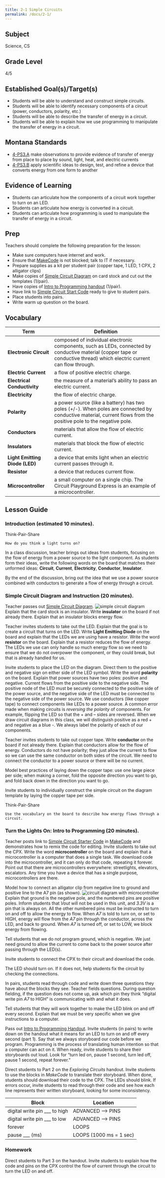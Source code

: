 ```yaml
---
title: 2-1 Simple Circuits
permalink: /docs/2-1/
---
```

## Subject
Science, CS

## Grade Level
4/5    

## Established Goal(s)/Target(s)
-	Students will be able to understand and construct simple circuits.
-	Students will be able to identify necessary components of a circuit (power, conductors, polarity, etc.)
-	Students will be able to describe the transfer of energy in a circuit.
-	Students will be able to explain how we use programming to manipulate the transfer of energy in a circuit.

## Montana Standards
- <u>4-PS3.A</u> make observations to provide evidence of transfer of energy from place to place by sound, light, heat, and electric currents
- <u>4-PS3.B</u> apply scientific ideas to design, test, and refine a device that converts energy from one form to another

## Evidence of Learning
-	Students can articulate how the components of a circuit work together to turn on an LED.
-	Students can articulate how energy is converted in a circuit.
-	Students can articulate how programming is used to manipulate the transfer of energy in a circuit.

## Prep
Teachers should complete the following preparation for the lesson:

- Make sure computers have internet and work.
- Ensure that [MakeCode](https://makecode.adafruit.com/) is not blocked; talk to IT if necessary.
- Prepare supplies as a kit per student pair (copper tape, 1 LED, 1 CPX, 2 alligator clips)
- Make copies of [Simple Circuit Diagram](../resources/2-1_circuit-diagram-handout.pdf) on card stock and cut out
  the templates (1/pair).
- Have copies of [Intro to Programming handout](../resources/2-1_intro-to-programming.pdf) (1/pair).
- Have link to [Simple Circuit Start Code](https://makecode.com/_KT4idefaATm9) ready to give to student pairs.
- Place students into pairs.
- Write warm up question on the board.

## Vocabulary

Term | Definition
-- | --
**Electronic Circuit**  |  composed of individual electronic components, such as LEDs, connected by conductive material (copper tape or conductive thread) which electric current can flow through.
**Electric Current**  |  a flow of positive electric charge.
**Electrical Conductivity**  |  the measure of a material’s ability to pass an electric current.
**Electricity**  |  the flow of electric charge.
**Polarity**  |  a power source (like a battery) has two poles (+/-). When poles are connected by conductive material, current flows from the positive pole to the negative pole.
**Conductors**  |  materials that allow the flow of electric current.
**Insulators**  |  materials that block the flow of electric current.
**Light Emitting Diode (LED)**  |  a device that emits light when an electric current passes through it.
**Resistor**  |  a device that reduces current flow.
**Microcontroller**  |  a small computer on a single chip. The Circuit Playground Express is an example of a microcontroller.

## Lesson Guide

### Introduction (estimated 10 minutes).
Think-Pair-Share
```
How do you think a light turns on?
```
In a class discussion, teacher brings out ideas from students, focusing on the flow of energy from a power source to the light component. As students form their ideas, write the following words on the board that matches their unformed ideas: **Circuit**, **Current**, **Electricity**, **Conductor**, **Insulator**.

By the end of the discussion, bring out the idea that we use a power source combined with conductors to generate a flow of energy through a circuit.

### Simple Circuit Diagram and Instruction (20 minutes).
Teacher passes out [Simple Circuit Diagram](../resources/2-1_circuit-diagram-handout.pdf).
![simple circuit diagram](../resources/images/2-1_circuit-diagram-handout.png)
Explain that the card stock is an insulator. Write **insulator** on the board if not already there. Explain that an insulator blocks energy flow.

Teacher invites students to take out the LED. Explain that the goal is to create a circuit that turns on the LED. Write **Light Emitting Diode** on the board and explain that the LEDs we are using have a resistor. Write the word **resistor** on the board. Explain that a resistor reduces the flow of energy. The LEDs we use can only handle so much energy flow so we need to ensure that we do not overpower the component, or they could break, but that is already handled for us.

Invite students to place the LED on the diagram. Direct them to the positive and negative sign on either side of the LED symbol. Write the word **polarity** on the board. Explain that power sources have two poles: positive and negative. Current flows from the positive side to the negative side. The positive node of the LED must be securely connected to the positive side of the power source, and the negative side of the LED must be connected to the negative side of the power source. We use conductors (like copper tape) to connect components like LEDs to a power source. A common error made when making circuits is *reversing the polarity* of components. For example, flipping the LED so that the + and – sides are reversed. When we draw circuit diagrams in this class, we will distinguish positive as a red + and negative as a blue -. We always label the polarity of each of our components.

Teacher invites students to take out copper tape. Write **conductor** on the board if not already there. Explain that conductors allow for the flow of energy. Conductors do not have polarity; they just allow the current to flow so we can use the same conductor on both sides of the circuit. We need to connect the conductor to a power source or there will be no current.

Model best practices of laying down the copper tape: use one large piece per side; when making a corner, fold the opposite direction you want to go, and fold back down in the direction you want to go.

Invite students to individually construct the simple circuit on the diagram template by laying the copper tape per side.

Think-Pair-Share
```
Use the vocabulary on the board to describe how energy flows through a circuit.
```

### Turn the Lights On: Intro to Programming (20 minutes).
Teacher posts link to [Simple Circuit Starter Code](https://makecode.com/_KT4idefaATm9) in [MakeCode](https://makecode.adafruit.com/) and demonstrates how to remix the code for editing. Invite students to take out the CPX. Write the word **microcontroller** on the board and explain that a microcontroller is a computer that does a single task. We download code into the microcontroller, and it can only do that code, repeating it forever. Point out that there are microcontrollers everywhere: streetlights, elevators, escalators. Any time you have a device that has a single purpose, microcontrollers are there.

Model how to connect an alligator clip from negative line to ground and positive line to the A7 pin (as shown).
![circuit diagram with microcontroller](../resources/images/2-1_cpx-diagram.png)
Explain that ground is the negative pole, and the numbered pins are positive poles. Inform students that *Vout* will not be used in this unit, and *3.3V* is a pin that is always on. All the other numbered pins must be instructed to turn on and off to allow the energy to flow. When *A7* is told to turn on, or set to HIGH, energy will flow from the *A7* pin through the conductor, across the LED, and back to ground. When *A7* is turned off, or set to LOW, we block energy from flowing.

Tell students that we do not program ground, which is negative. We just need ground to allow the current to come back to the power source after passing through the LED(s).

Invite students to connect the CPX to their circuit and download the code.

The LED should turn on. If it does not, help students fix the circuit by checking the connections.

In pairs, students read through code and write down three questions they have about the blocks they see. Teacher fields questions. During question fielding, if the question does not come up, ask which pin they think “digital write pin *A7* to HIGH” is communicating with and what it does.

Tell students that they will work together to make the LED blink on and off every second. Explain that we must be very specific when we give instructions to a computer.

Pass out [Intro to Programming Handout](../resources/2-1_intro-to-programming.pdf). Invite students (in pairs) to write down on the handout what it means for an LED to turn on and off every second (part 1). Say that we always storyboard our code before we program. Programming is the process of translating human intention so that a computer can act on it. When ready, invite students to share their storyboards out loud. Look for “turn led on, pause 1 second, turn led off, pause 1 second, repeat forever.”

Direct students to Part 2 on the *Exploring Circuits* handout. Invite students to use the blocks in *MakeCode* to translate their storyboard. When done, students should download their code to the CPX. The LEDs should blink. If errors occur, invite students to read through their code and see how each line represents their written storyboard, looking for some inconsistency.

| Block | Location |
| ----  | -------- |
| digital write pin ___ to high | ADVANCED --> PINS |
| digital write pin ___ to low  | ADVANCED --> PINS  |
| forever | LOOPS  |
| pause ___ (ms) | LOOPS (1000 ms = 1 sec) |

### Homework
Direct students to Part 3 on the handout. Invite students to explain how the code and pins on the CPX control the flow of current through the circuit to turn the LED on and off.
